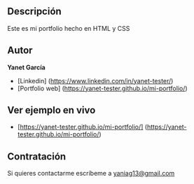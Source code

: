 ## Descripción
Este es mi portfolio hecho en HTML y CSS

## Autor
**Yanet García**

* [Linkedin] (https://www.linkedin.com/in/yanet-tester/)
* [Portfolio web] (https://yanet-tester.github.io/mi-portfolio/)

## Ver ejemplo en vivo
  - [https://yanet-tester.github.io/mi-portfolio/] (https://yanet-tester.github.io/mi-portfolio/)
    
## Contratación
Si quieres contactarme escríbeme a yaniag13@gmail.com
